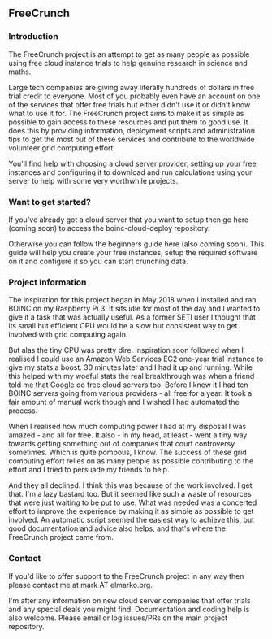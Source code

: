 ## FreeCrunch

### Introduction

The FreeCrunch project is an attempt to get as many people as possible using free cloud instance trials to help genuine research in science and maths.

Large tech companies are giving away literally hundreds of dollars in free trial credit to everyone. Most of you probably even have an account on one of the services that offer free trials but either didn't use it or didn't know what to use it for. The FreeCrunch project aims to make it as simple as possible to gain access to these resources and put them to good use. It does this by providing information, deployment scripts and administration tips to get the most out of these services and contribute to the worldwide volunteer grid computing effort.

You'll find help with choosing a cloud server provider, setting up your free instances and configuring it to download and run calculations using your server to help with some very worthwhile projects.

### Want to get started?

If you've already got a cloud server that you want to setup then go here (coming soon) to access the boinc-cloud-deploy repository.

Otherwise you can follow the beginners guide here (also coming soon). This guide will help you create your free instances, setup the required software on it and configure it so you can start crunching data.

### Project Information

The inspiration for this project began in May 2018 when I installed and ran BOINC on my Raspberry Pi 3. It sits idle for most of the day and I wanted to give it a task that was actually useful. As a former SETI user I thought that its small but efficient CPU would be a slow but consistent way to get involved with grid computing again.

But alas the tiny CPU was pretty dire. Inspiration soon followed when I realised I could use an Amazon Web Services EC2 one-year trial instance to give my stats a boost. 30 minutes later and I had it up and running. While this helped with my woeful stats the real breakthrough was when a friend told me that Google do free cloud servers too. Before I knew it I had ten BOINC servers going from various providers - all free for a year. It took a fair amount of manual work though and I wished I had automated the process.

When I realised how much computing power I had at my disposal I was amazed - and all for free. It also - in my head, at least - went a tiny way towards getting something out of companies that court controversy sometimes. Which is quite pompous, I know. The success of these grid computing effort relies on as many people as possible contributing to the effort and I tried to persuade my friends to help.

And they all declined. I think this was because of the work involved. I get that. I'm a lazy bastard too. But it seemed like such a waste of resources that were just waiting to be put to use. What was needed was a concerted effort to improve the experience by making it as simple as possible to get involved. An automatic script seemed the easiest way to achieve this, but good documentation and advice also helps, and that's where the FreeCrunch project came from.

### Contact

If you'd like to offer support to the FreeCrunch project in any way then please contact me at mark AT elmarko.org.

I'm after any information on new cloud server companies that offer trials and any special deals you might find. Documentation and coding help is also welcome. Please email or log issues/PRs on the main project repository.

